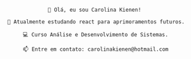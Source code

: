                             👋 Olá, eu sou Carolina Kienen!

               🚀 Atualmente estudando react para aprimoramentos futuros.

                    💻 Curso Análise e Desenvolvimento de Sistemas.

                    📫 Entre em contato: carolinakienen@hotmail.com
<!---
carolinakienen/carolinakienen is a ✨ special ✨ repository because its `README.md` (this file) appears on your GitHub profile.
You can click the Preview link to take a look at your changes.
--->
